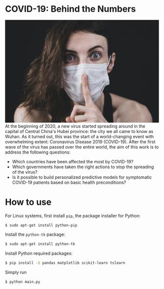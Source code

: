 # COVID-19: Behind the Numbers
![Cover Image](cover.jpeg)
At the beginning of 2020, a new virus started spreading around in the capital of
Central China's Hubei province: the city we all came to know as Wuhan. As it
turned out, this was the start of a world-changing event with overwhelming
extent: Coronavirus Disease 2019 (COVID-19). After the first wave of the virus
has passed over the entire world, the aim of this work is to address the
following questions:
* Which countries have been affected the most by COVID-19?
* Which governments have taken the right actions to stop the spreading of the virus?
* Is it possible to build personalized predictive models for symptomatic COVID-19 patients based on basic health preconditions?

# How to use
For Linux systems, first install `pip`, the package installer for Python:
```bash
$ sudo apt-get install python-pip
```
Install the `python-tk` package:
```bash
$ sudo apt-get install python-tk
```
Install Python required packages:
```bash
$ pip install -U pandas matplotlib scikit-learn tslearn
```
Simply run
```bash
$ python main.py
```
